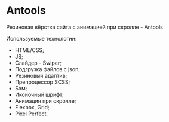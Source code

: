 # Antools
Резиновая вёрстка сайта с анимацией при скролле - Antools

Используемые технологии:

- HTML/CSS;
- JS;
- Слайдер - Swiper;
- Подгрузка файлов с json;
- Резиновый адаптив;
- Препроцессор SCSS;
- Бэм;
- Иконочный шрифт;
- Анимация при скролле;
- Flexbox, Grid;
- Pixel Perfect.

